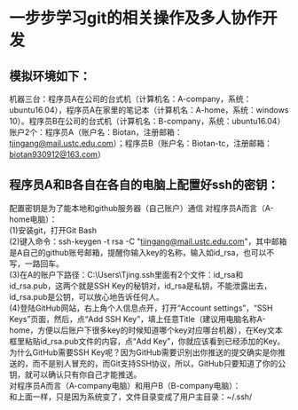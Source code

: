 # 一步步学习git的相关操作及多人协作开发
## 模拟环境如下：
机器三台：程序员A在公司的台式机（计算机名：A-company，系统：ubuntu16.04），程序员A在家里的笔记本（计算机名：A-home，系统：windows 10）。程序员B在公司的台式机（计算机名：B-company，系统：ubuntu16.04）  
账户2个：程序员A（账户名：Biotan，注册邮箱：tjingang@mail.ustc.edu.com）；程序员B（账户名：Biotan-tc，注册邮箱：biotan930912@163.com）

## 程序员A和B各自在各自的电脑上配置好ssh的密钥：
配置密钥是为了能本地和github服务器（自己账户）通信
对程序员A而言（A-home电脑）：  
(1)安装git，打开Git Bash  
(2)键入命令：ssh-keygen -t rsa -C "tjingang@mail.ustc.edu.com"，其中邮箱是A自己的github账号邮箱，提醒你输入key的名称，输入如id_rsa，也可以不写，一路回车。  
(3)在A的账户下路径：C:\Users\Tjing\.ssh里面有2个文件：id_rsa和id_rsa.pub，这两个就是SSH Key的秘钥对，id_rsa是私钥，不能泄露出去，id_rsa.pub是公钥，可以放心地告诉任何人。  
(4)登陆GitHub网站，右上角个人信息点开，打开“Account settings”，“SSH Keys”页面，然后，点“Add SSH Key”，填上任意Title（建议用电脑名称A-home，方便以后账户下很多key的时候知道哪个key对应哪台机器），在Key文本框里粘贴id_rsa.pub文件的内容，点“Add Key”，你就应该看到已经添加的Key。为什么GitHub需要SSH Key呢？因为GitHub需要识别出你推送的提交确实是你推送的，而不是别人冒充的，而Git支持SSH协议，所以，GitHub只要知道了你的公钥，就可以确认只有你自己才能推送。  
对程序员A而言（A-company电脑）和用户B（B-company电脑）：  
和上面一样，只是因为系统变了，文件目录变成了用户主目录：~/.ssh/
